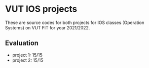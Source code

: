 # VUT IOS projects

These are source codes for both projects for IOS classes (Operation Systems) on VUT FIT for year 2021/2022.

## Evaluation

- project 1: 15/15
- project 2: 15/15
